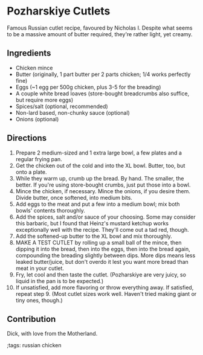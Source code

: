 # Pozharskiye Cutlets

Famous Russian cutlet recipe, favoured by Nicholas I.
Despite what seems to be a massive amount of butter required, they're rather light, yet creamy.

## Ingredients

- Chicken mince
- Butter (originally, 1 part butter per 2 parts chicken; 1/4 works perfectly fine)
- Eggs (~1 egg per 500g chicken, plus 3-5 for the breading)
- A couple white bread loaves (store-bought breadcrumbs also suffice, but require more eggs)
- Spices/salt (optional, recommended)
- Non-lard based, non-chunky sauce (optional)
- Onions (optional)

## Directions

1. Prepare 2 medium-sized and 1 extra large bowl, a few plates and a regular frying pan.
2. Get the chicken out of the cold and into the XL bowl. Butter, too, but onto a plate.
3. While they warm up, crumb up the bread. By hand. The smaller, the better. If you're using store-bought crumbs, just put those into a bowl.
4. Mince the chicken, if necessary. Mince the onions, if you desire them. Divide butter, once softened, into medium bits.
5. Add eggs to the meat and put a few into a medium bowl; mix both bowls' contents thoroughly.
6. Add the spices, salt and/or sauce of your choosing. Some may consider this barbaric, but I found that Heinz's mustard ketchup works exceptionally well with the recipe. They'll come out a tad red, though.
7. Add the softened-up butter to the XL bowl and mix thoroughly.
8. MAKE A TEST CUTLET by rolling up a small ball of the mince, then dipping it into the bread, then into the eggs, then into the bread again, compounding the breading slightly between dips. More dips means less leaked butter/juice, but don't overdo it lest you want more bread than meat in your cutlet.
9. Fry, let cool and then taste the cutlet. (Pozharskiye are very juicy, so liquid in the pan is to be expected.)
10. If unsatisfied, add more flavoring or throw everything away. If satisfied, repeat step 9. (Most cutlet sizes work well. Haven't tried making giant or tiny ones, though.)

## Contribution

Dick, with love from the Motherland.

;tags: russian chicken
